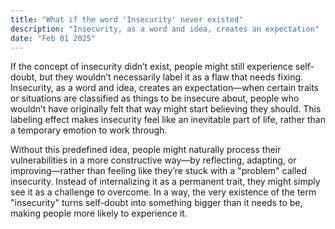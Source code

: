 ```yaml
---
title: "What if the word 'Insecurity' never existed"
description: "Insecurity, as a word and idea, creates an expectation"
date: "Feb 01 2025"
---
```


If the concept of insecurity didn’t exist, people might still experience self-doubt, but they wouldn’t necessarily label it as a flaw that needs fixing. Insecurity, as a word and idea, creates an expectation—when certain traits or situations are classified as things to be insecure about, people who wouldn’t have originally felt that way might start believing they should. This labeling effect makes insecurity feel like an inevitable part of life, rather than a temporary emotion to work through.

Without this predefined idea, people might naturally process their vulnerabilities in a more constructive way—by reflecting, adapting, or improving—rather than feeling like they’re stuck with a "problem" called insecurity. Instead of internalizing it as a permanent trait, they might simply see it as a challenge to overcome. In a way, the very existence of the term "insecurity" turns self-doubt into something bigger than it needs to be, making people more likely to experience it.